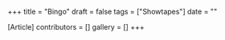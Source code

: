 +++
title = "Bingo"
draft = false
tags = ["Showtapes"]
date = ""

[Article]
contributors = []
gallery = []
+++